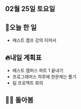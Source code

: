 ## 02월 25일 토요일

## 📝오늘 한 일

- 패스트 캠프 강의 이어서

## 🔥내일 계획표

- 패스트 캠퍼스 파트 1 끝내기
- 프로그래머스 하루에 한문제는 풀기
- 팀 프로젝트 회의 

## 💁‍♂️ 돌아봄
